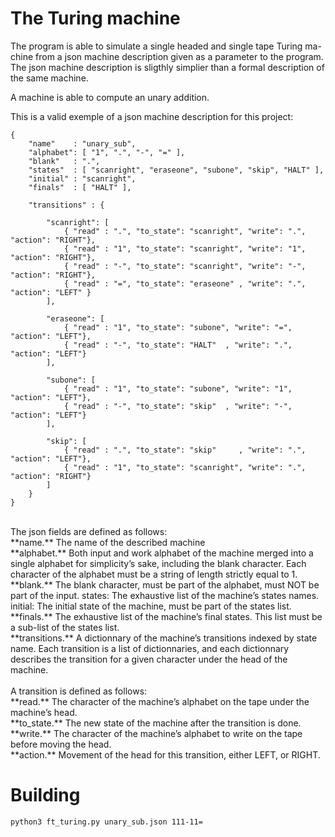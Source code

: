 # The Turing machine
The program is able to simulate a single headed and single tape Turing ma- chine from a json machine description given as a parameter to the program. The json machine description is sligthly simplier than a formal description of the same machine.

A machine is able to compute an unary addition.

This is a valid exemple of a json machine description for this project:

```
{
    "name"    : "unary_sub",
    "alphabet": [ "1", ".", "-", "=" ],
    "blank"   : ".",
    "states"  : [ "scanright", "eraseone", "subone", "skip", "HALT" ],
    "initial" : "scanright",
    "finals"  : [ "HALT" ],

    "transitions" : {

        "scanright": [
            { "read" : ".", "to_state": "scanright", "write": ".", "action": "RIGHT"},
            { "read" : "1", "to_state": "scanright", "write": "1", "action": "RIGHT"},
            { "read" : "-", "to_state": "scanright", "write": "-", "action": "RIGHT"},
            { "read" : "=", "to_state": "eraseone" , "write": ".", "action": "LEFT" }
        ],

        "eraseone": [
            { "read" : "1", "to_state": "subone", "write": "=", "action": "LEFT"},
            { "read" : "-", "to_state": "HALT"  , "write": ".", "action": "LEFT"}
        ],

        "subone": [
            { "read" : "1", "to_state": "subone", "write": "1", "action": "LEFT"},
            { "read" : "-", "to_state": "skip"  , "write": "-", "action": "LEFT"}
        ],

        "skip": [
            { "read" : ".", "to_state": "skip"     , "write": ".", "action": "LEFT"},
            { "read" : "1", "to_state": "scanright", "write": ".", "action": "RIGHT"}
        ] 
    }
}
```
<br/>
The json fields are defined as follows:<br/>
**name.** The name of the described machine<br/>
**alphabet.** Both input and work alphabet of the machine merged into a single alphabet for simplicity’s sake, including the blank character. Each character of the alphabet must be a string of length strictly equal to 1.<br/>
**blank.** The blank character, must be part of the alphabet, must NOT be part of the input.
states: The exhaustive list of the machine’s states names.
initial: The initial state of the machine, must be part of the states list.<br/>
**finals.** The exhaustive list of the machine’s final states. This list must be a sub-list of the states list.<br/>
**transitions.** A dictionnary of the machine’s transitions indexed by state name. Each transition is a list of dictionnaries, and each dictionnary describes the transition for a given character under the head of the machine.<br/><br/>
A transition is defined as follows:<br/>
**read.** The character of the machine’s alphabet on the tape under the machine’s head.<br/>
**to_state.** The new state of the machine after the transition is done.<br/>
**write.** The character of the machine’s alphabet to write on the tape before moving
the head.<br/>
**action.** Movement of the head for this transition, either LEFT, or RIGHT.

# Building
`python3 ft_turing.py unary_sub.json 111-11=`
